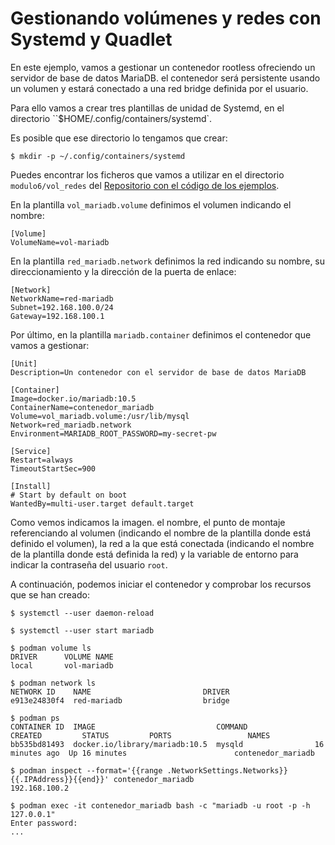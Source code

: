 # Gestionando volúmenes y redes con Systemd y Quadlet

En este ejemplo, vamos a gestionar un contenedor rootless ofreciendo un servidor de base de datos MariaDB. el contenedor será persistente usando un volumen y estará conectado a una red bridge definida por el usuario.

Para ello vamos a crear tres plantillas de unidad de Systemd, en el directorio ``$HOME/.config/containers/systemd`.

Es posible que ese directorio lo tengamos que crear:

```
$ mkdir -p ~/.config/containers/systemd
```

Puedes encontrar los ficheros que vamos a utilizar en el directorio `modulo6/vol_redes` del [Repositorio con el código de los ejemplos](https://github.com/josedom24/ejemplos_curso_podman_ow).

En la plantilla `vol_mariadb.volume` definimos el volumen indicando el nombre:

```
[Volume]
VolumeName=vol-mariadb
```

En la plantilla `red_mariadb.network` definimos la red indicando su nombre, su direccionamiento y la dirección de la puerta de enlace:

```
[Network]
NetworkName=red-mariadb
Subnet=192.168.100.0/24
Gateway=192.168.100.1
```

Por último, en la plantilla `mariadb.container` definimos el contenedor que vamos a gestionar:

```
[Unit]
Description=Un contenedor con el servidor de base de datos MariaDB

[Container]
Image=docker.io/mariadb:10.5
ContainerName=contenedor_mariadb
Volume=vol_mariadb.volume:/usr/lib/mysql
Network=red_mariadb.network
Environment=MARIADB_ROOT_PASSWORD=my-secret-pw

[Service]
Restart=always
TimeoutStartSec=900

[Install]
# Start by default on boot
WantedBy=multi-user.target default.target
```

Como vemos indicamos la imagen. el nombre, el punto de montaje referenciando al volumen (indicando el nombre de la plantilla donde está definido el volumen), la red a la que está conectada (indicando el nombre de la plantilla donde está definida la red) y la variable de entorno para indicar la contraseña del usuario `root`.

A continuación, podemos iniciar el contenedor y comprobar los recursos que se han creado:

```
$ systemctl --user daemon-reload

$ systemctl --user start mariadb

$ podman volume ls
DRIVER      VOLUME NAME
local       vol-mariadb

$ podman network ls
NETWORK ID    NAME                         DRIVER
e913e24830f4  red-mariadb                  bridge

$ podman ps
CONTAINER ID  IMAGE                           COMMAND               CREATED         STATUS         PORTS                 NAMES
bb535bd81493  docker.io/library/mariadb:10.5  mysqld                16 minutes ago  Up 16 minutes                        contenedor_mariadb

$ podman inspect --format='{{range .NetworkSettings.Networks}}{{.IPAddress}}{{end}}' contenedor_mariadb
192.168.100.2

$ podman exec -it contenedor_mariadb bash -c "mariadb -u root -p -h 127.0.0.1"
Enter password: 
...
```
